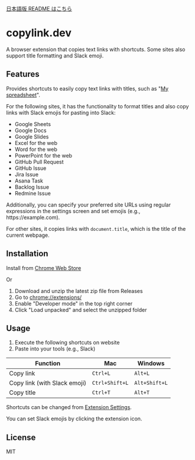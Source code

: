 [日本語版 README はこちら](./README-ja.md)

# copylink.dev
A browser extension that copies text links with shortcuts. Some sites also support title formatting and Slack emoji.

## Features
Provides shortcuts to easily copy text links with titles, such as "[My spreadsheet](https://example.com)".

For the following sites, it has the functionality to format titles and also copy links with Slack emojis for pasting into Slack:
- Google Sheets
- Google Docs
- Google Slides
- Excel for the web
- Word for the web
- PowerPoint for the web
- GitHub Pull Request
- GitHub Issue
- Jira Issue
- Asana Task
- Backlog Issue
- Redmine Issue

Additionally, you can specify your preferred site URLs using regular expressions in the settings screen and set emojis (e.g., https://example\.com).

For other sites, it copies links with `document.title`, which is the title of the current webpage.

## Installation
Install from [Chrome Web Store](https://chromewebstore.google.com/)

Or
1. Download and unzip the latest zip file from Releases
2. Go to [chrome://extensions/](chrome://extensions/)
3. Enable "Developer mode" in the top right corner
4. Click "Load unpacked" and select the unzipped folder

## Usage
1. Execute the following shortcuts on website
2. Paste into your tools (e.g., Slack)

| Function                        | Mac             | Windows        |
|---------------------------------|-----------------|----------------|
| Copy link                       | `Ctrl+L`        | `Alt+L`        |
| Copy link (with Slack emoji)    | `Ctrl+Shift+L`  | `Alt+Shift+L`  |
| Copy title                      | `Ctrl+T`        | `Alt+T`        |

Shortcuts can be changed from [Extension Settings](chrome://extensions/shortcuts).

You can set Slack emojis by clicking the extension icon.

## License
MIT